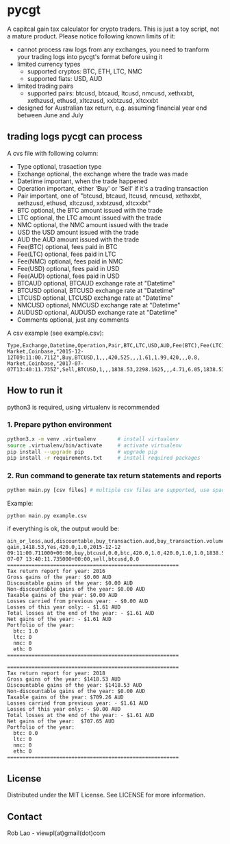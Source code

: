 # pycgt

A capitcal gain tax calculator for crypto traders. This is just a toy script, not a mature product. Please notice following known limits of it:

- cannot process raw logs from any exchanges, you need to tranform your trading logs into pycgt's format before using it
- limited currency types
  - supported cryptos: BTC, ETH, LTC, NMC
  - supported fiats: USD, AUD
- limited trading pairs
  - supported pairs: btcusd, btcaud, ltcusd, nmcusd, xethxxbt, xethzusd, ethusd, xltczusd, xxbtzusd, xltcxxbt
- designed for Australian tax return, e.g. assuming financial year end between June and July

## trading logs pycgt can process

A cvs file with following column:

- Type
  optional, trasaction type
- Exchange
  optional, the exchange where the trade was made
- Datetime
  important, when the trade happened
- Operation
  important, either 'Buy' or 'Sell' if it's a trading transaction
- Pair
  important, one of "btcusd, btcaud, ltcusd, nmcusd, xethxxbt, xethzusd, ethusd, xltczusd, xxbtzusd, xltcxxbt"
- BTC
  optional, the BTC amount issued with the trade
- LTC
  optional, the LTC amount issued with the trade
- NMC
  optional, the NMC amount issued with the trade
- USD
  the USD amount issued with the trade
- AUD
  the AUD amount issued with the trade
- Fee(BTC)
  optional, fees paid in BTC
- Fee(LTC)
  optional, fees paid in LTC
- Fee(NMC)
  optional, fees paid in NMC
- Fee(USD)
  optional, fees paid in USD
- Fee(AUD)
  optional, fees paid in USD
- BTCAUD
  optional, BTCAUD exchange rate at "Datetime"
- BTCUSD
  optional, BTCUSD exchange rate at "Datetime"
- LTCUSD
  optional, LTCUSD exchange rate at "Datetime"
- NMCUSD
  optional, NMCUSD exchange rate at "Datetime"
- AUDUSD
  optional, AUDUSD exchange rate at "Datetime"
- Comments
  optional, just any comments

A csv example (see example.csv):

```csv
Type,Exchange,Datetime,Operation,Pair,BTC,LTC,USD,AUD,Fee(BTC),Fee(LTC),Fee(USD),Fee(AUD),BTCUSD,LTCUSD,LTCBTC,AUDUSD,Comments
Market,Coinbase,"2015-12-12T09:11:00.711Z",Buy,BTCUSD,1,,,420,525,,,1.61,1.99,420,,,0.8,
Market,Coinbase,"2017-07-07T13:40:11.735Z",Sell,BTCUSD,1,,,1838.53,2298.1625,,,4.71,6.05,1838.53,,,0.8,
```

## How to run it

python3 is required, using virtualenv is recommended

### 1. Prepare python environment

```sh
python3.x -m venv .virtualenv       # install virtualenv
source .virtualenv/bin/activate     # activate virtualenv
pip install --upgrade pip           # upgrade pip
pip install -r requirements.txt     # install required packages
```

### 2. Run command to generate tax return statements and reports

```sh
python main.py [csv files] # multiple csv files are supported, use space to seperate them
```

Example:

```sh
python main.py example.csv
```

if everything is ok, the output would be:

```log
ain_or_loss,aud,discountable,buy_transaction.aud,buy_transaction.volume,buy_transaction.datetime,buy_transaction.operation,buy_transaction.pair,buy_transaction.usd,position.asset,position.aud,position.initial_volume,position.price,position.volume,matched,sell_transaction.aud,sell_transaction.volume,sell_transaction.datetime,sell_transaction.operation,sell_transaction.pair,sell_transaction.usd
gain,1418.53,Yes,420.0,1.0,2015-12-12 09:11:00.711000+00:00,buy,btcusd,0.0,btc,420.0,1.0,420.0,1.0,1.0,1838.53,1.0,2017-07-07 13:40:11.735000+00:00,sell,btcusd,0.0
========================================================
Tax return report for year: 2016
Gross gains of the year: $0.00 AUD
Discountable gains of the year: $0.00 AUD
Non-discountable gains of the year: $0.00 AUD
Taxable gains of the year: $0.00 AUD
Losses carried from previous year: - $0.00 AUD
Losses of this year only: - $1.61 AUD
Total losses at the end of the year: - $1.61 AUD
Net gains of the year: - $1.61 AUD
Portfolio of the year:
  btc: 1.0
  ltc: 0
  nmc: 0
  eth: 0
========================================================

========================================================
Tax return report for year: 2018
Gross gains of the year: $1418.53 AUD
Discountable gains of the year: $1418.53 AUD
Non-discountable gains of the year: $0.00 AUD
Taxable gains of the year: $709.26 AUD
Losses carried from previous year: - $1.61 AUD
Losses of this year only: - $0.00 AUD
Total losses at the end of the year: - $1.61 AUD
Net gains of the year:  $707.65 AUD
Portfolio of the year:
  btc: 0.0
  ltc: 0
  nmc: 0
  eth: 0
========================================================
```

## License

Distributed under the MIT License. See LICENSE for more information.

## Contact

Rob Lao - viewpl(at)gmail(dot)com
